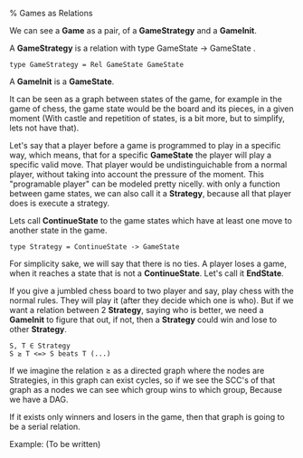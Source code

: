 % Games as Relations

We can see a __Game__ as a pair, of a __GameStrategy__ and a __GameInit__.

A __GameStrategy__ is a relation with type 
    GameState -> GameState
.

    type GameStrategy = Rel GameState GameState

A __GameInit__ is a __GameState__.

It can be seen as a graph between states of the game, 
for example in the game of chess, the game state would 
be the board and its pieces, in a given moment (With 
castle and repetition of states, is a bit more, but to
simplify, lets not have that).

Let's say that a player before a game is programmed to 
play in a specific way, which means, that for a specific 
__GameState__ the player will play a specific valid move. 
That player would be undistinguichable from a normal player, 
without taking into account the pressure of the moment.
This "programable player" can be modeled pretty nicelly. 
with only a function between game states, we can also call 
it a __Strategy__, because all that player does is execute 
a strategy.

Lets call __ContinueState__ to the game states which have at 
least one move to another state in the game.

    type Strategy = ContinueState -> GameState

For simplicity sake, we will say that there is no ties.
A player loses a game, when it reaches a state that is not 
a __ContinueState__. Let's call it __EndState__.

If you give a jumbled chess board to two player and say, 
play chess with the normal rules. They will play it 
(after they decide which one is who). 
But if we want a relation between 2 __Strategy__, saying 
who is better, we need a __GameInit__ to figure that out,
if not, then a __Strategy__ could win and lose to other 
__Strategy__.

    S, T ∈ Strategy
    S ≥ T <=> S beats T (...)

If we imagine the relation ≥ as a directed graph where the
nodes are Strategies, in this graph can exist cycles, so
if we see the SCC's of that graph as a nodes we can see 
which group wins to which group, Because we have a DAG.

If it exists only winners and losers in the game, then 
that graph is going to be a serial relation.

Example:
(To be written)
